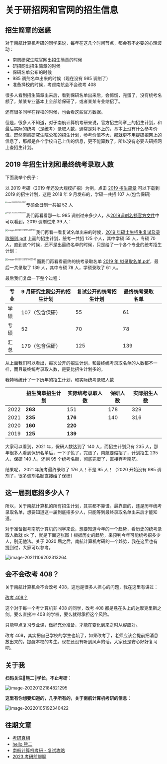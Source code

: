 # 关于研招网和官网的招生信息



## 招生简章的迷惑

对于南航计算机考研的同学来说，每年在这几个时间节点，都会有不必要的心理波动：

* 南航研究生院官网出招生简章的时候
* 研招网出招生简章的时候
* 保研名单公布的时候
* 985 调剂名单出来的时候（现在没有 985 调剂了）
* 准备择校的时候，考虑南航会不会改考 408

很多人看到招生简章出来后，看到保研名单出来后，会惊慌，完蛋了，没有统考名额了，某某专业基本上全部给保研了，或者某某专业缩招了。

还有很多同学在择校的时候，也会看这些官方数据。



但是，很多人不知道，对于南航计算机考研来说，官方招生简章上的招生计划，和最后实际的统考（是统考）录取人数，通常是对不上的，基本上没有什么参考价值。既然南航研究生院公布的招生计划，参考价值不大，那就更不用提研招网上的信息了，那都是各个学校自己上传的信息，更不能算数了，所以没有必要去研招网上查招生计划。



## 2019 年招生计划和最终统考录取人数

下面我举个例子：

以 2019 考研（2019 年还没大规模扩招）为例，点击 [2019 招生简章](https://gitee.com/wansho/awesome-nuaa-cs-kaoyan/blob/master/%E5%8D%97%E8%88%AA%E8%AE%A1%E7%AE%97%E6%9C%BA%E8%80%83%E7%A0%94%E4%BF%A1%E6%81%AF%E6%B1%87%E6%80%BB/2019%E5%B9%B4%E6%8B%9B%E6%94%B6%E6%94%BB%E8%AF%BB%E7%A1%95%E5%A3%AB%E5%AD%A6%E4%BD%8D%E7%A0%94%E7%A9%B6%E7%94%9F%E6%8B%9B%E7%94%9F%E4%B8%93%E4%B8%9A%E7%9B%AE%E5%BD%95.pdf) 可以下载到 2019 的招生计划，这是 2018 年 9 月发布的，学硕一共招 107 人(包含保研)

<img align="left" src="assets/image-20220122180841047.png" alt="image-20220122180841047" style="zoom: 33%;" />

专硕全日制一共招 52 人

<img align="left" src="assets/image-20220122181022333.png" alt="image-20220122181022333" style="zoom:33%;" />

我们再看看那一年 985 调剂过来多少人，从[2019调剂名额官方文件](https://gitee.com/wansho/awesome-nuaa-cs-kaoyan/blob/master/%E5%8D%97%E8%88%AA%E8%AE%A1%E7%AE%97%E6%9C%BA%E8%80%83%E7%A0%94%E4%BF%A1%E6%81%AF%E6%B1%87%E6%80%BB/2019%E5%B9%B4%E5%85%A8%E6%97%A5%E5%88%B6%E6%A0%A1%E5%A4%96%E8%B0%83%E5%89%82%E6%8B%9F%E5%BD%95%E5%8F%96%E5%90%8D%E5%8D%95.pdf)中可以看到，2019 调剂过来 39 人：

<img align="left" src="assets/image-20220122181458161.png" alt="image-20220122181458161" style="zoom:50%;" />

我们再看一看复试名单出来的时候，[2019 年硕士生招生复试及录取细则.pdf](https://gitee.com/wansho/awesome-nuaa-cs-kaoyan/blob/master/%E5%8D%97%E8%88%AA%E8%AE%A1%E7%AE%97%E6%9C%BA%E8%80%83%E7%A0%94%E4%BF%A1%E6%81%AF%E6%B1%87%E6%80%BB/2019%20%E5%B9%B4%E7%A1%95%E5%A3%AB%E7%A0%94%E7%A9%B6%E7%94%9F%E6%8B%9B%E7%94%9F%E6%8E%A5%E6%94%B6%E4%BC%98%E7%A7%80%E7%94%9F%E6%BA%90%E8%B0%83%E5%89%82%E5%A4%8D%E8%AF%95%E5%8F%8A%E5%BD%95%E5%8F%96%E7%BB%86%E5%88%99.pdf) 上面的招生计划，统考一共招 125 个人，其中学硕 55 人，专硕 70 人，直到这个时候，还不是出最终名单的时候，只是给了一个各个专业的统考招生计划：

<img align="left" src="assets/image-20220122181805533.png" alt="image-20220122181805533" style="zoom:50%;" />

而我们再看看最终的统考录取名单 [2019 年 拟录取名单.pdf](https://gitee.com/wansho/awesome-nuaa-cs-kaoyan/blob/master/%E5%8D%97%E8%88%AA%E8%AE%A1%E7%AE%97%E6%9C%BA%E8%80%83%E7%A0%94%E4%BF%A1%E6%81%AF%E6%B1%87%E6%80%BB/2019%20%E5%B9%B4%20%E6%8B%9F%E5%BD%95%E5%8F%96%E5%90%8D%E5%8D%95.pdf)，最后一共录取了 139 人，其中专硕 78 人，学硕录取了 61 人。



最后我们复盘一下整个过程：

| 专业 | 9 月研究生院公开的招生计划 | 复试公开的统考招生计划 | 最终统考录取名单 |      |
| ---- | -------------------------- | ---------------------- | ---------------- | ---- |
| 学硕 | 107（包含保研）            | 55                     | 61               |      |
| 专硕 | 52                         | 70                     | 78               |      |
| 汇总 | 179（包含保研）            | 125                    | 139              |      |

从上面我们可以看出，每次公开的招生计划，和最终统考录取名单的人数都不一样，而且最终统考录取人数，是要比招生计划多的。



我特地统计了一下历年的招生计划，和实际统考录取人数

|      | 招生简章招生计划 | 实际统考录取人数 | 保研人数 | 实际招生人数 |
| ---- | ---------------- | ---------------- | -------- | ------------ |
| 2022 | **263**          | 151              | 178      | 329          |
| 2021 | **235**          | **176**          | 140      | 316          |
| 2020 | **160**          | **220**          |          |              |
| 2019 | **125**          | **139**          |          |              |

大家可以看到，2021 年，保研人数达到了 140 人，而招生计划只有 235 人，那年很多人看到保研名单后，一下子慌了，完蛋了，南航要缩招了，计划招生 235 人，保研 140 人，还剩 95 个统考名额，彻底完蛋了，直接弃考南航。



结果呢， 2021 年统考最终录取了 176 人！不是 95 人！（2020 开始没有 985 调剂了，很多调剂名额直接给了保研）



## 这一届到底招多少人？

所以，关于南航计算机的所有招生计划，其实都不靠谱。最靠谱的，还是历年统考录取名单，想要知道这一届到底招多少人，只能等到最终录取名单出来后才能知道。

对于准备报考南航计算机的同学来说，想要知道今年的一个趋势，看历史的统考录取人数就 ok 了，就是下面这张图！根据历史的趋势，来预判今年可能统考招多少人，别无他法。关于 2020 届之后，南航计算机考研的一个趋势，我在这里也有提到过，大家可以参考。

![image-20211106202313264](assets/image-20211106202313264-2850337.png)



## 会不会改考 408？

关于南航计算机会不会改考 408，这也是很多人担心的问题，我在这里有讲过：

[ 改考 408？](https://gitee.com/wansho/awesome-nuaa-cs-kaoyan/blob/master/%E5%8D%97%E8%88%AA%E8%AE%A1%E7%AE%97%E6%9C%BA%E8%80%83%E7%A0%94%E8%AE%B2%E5%BA%A7/%E4%BA%8C%E5%8D%81%E4%BA%8C%EF%BC%9A%E6%94%B9%E8%80%83%20408%EF%BC%9F.md)

这个对于每一个考计算机非 408 的同学，改考 408 都是悬在头上的达摩克里斯之剑。要么直接冲 408 的学校，要么就得承担这个风险。

只能早点复习专业课，做好充分准备，才能在变化到来之时从容应对。

改考 408，其实把自己学校的学生也坑了，如果改考了，老师应该会提前把消息放出来的，提醒本校的考生。现在还没有听到风声的话，大家还是安心好好复习吧。



## 关于我

**扫码关注🐻熊二🐻学长，不止考研：**

![image-20220122184821295](assets/image-20220122184821295.png)

**这里有你想要知道的，几乎所有的，关于南航计算机考研的信息：**

![image-20220105192340422](assets/image-20220105192340422.png)



## 往期文章

* [考研真相](https://mp.weixin.qq.com/s?__biz=MzUxMzQ4NjI3MA==&mid=2247483696&idx=1&sn=cf2b331f96ad90c656ea2ad2ae9d430e&chksm=f9553de1ce22b4f768b676b883dc7c867ae05afb6309f1c2f031be67f9bdff3a1e19977cae92&token=286354321&lang=zh_CN#rd)
* [hello 熊二](https://mp.weixin.qq.com/s?__biz=MzUxMzQ4NjI3MA==&mid=2247483657&idx=1&sn=0db1e7740910787cc903690811b0b683&chksm=f9553dd8ce22b4ced45a8b30a6163d3cf83e828edf532e1201e63d0dc7e1ed1f73ece87cec8e&token=2112781229&lang=zh_CN#rd)
* [南航计算机考研 - 复试攻略](https://mp.weixin.qq.com/s?__biz=MzUxMzQ4NjI3MA==&mid=2247483668&idx=1&sn=b8eaae81b7902eef2dd5f76db6f7f7e8&chksm=f9553dc5ce22b4d3efd0139ba6935d06833fd84f603df1c68a5a9c50e09e4805bf58adaedbc3&token=2112781229&lang=zh_CN#rd)
* [2023 考研前聊聊](https://mp.weixin.qq.com/s?__biz=MzUxMzQ4NjI3MA==&mid=2247483678&idx=1&sn=8efe7a6f62a67baa1999ceddd9605d71&chksm=f9553dcfce22b4d915f6651c9871525e8fb234c9acc1fc00265157c3a108a83f8a5bf4fb897a&token=816898692&lang=zh_CN#rd)



